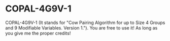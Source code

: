 # COPAL-4G9V-1
COPAL-4G9V-1 (It stands for "Cow Pairing Algorithm for up to Size 4 Groups and 9 Modifiable Variables. Version 1."). You are free to use it! As long as you give me the proper credits!
